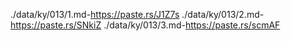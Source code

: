 ./data/ky/013/1.md-https://paste.rs/J1Z7s
./data/ky/013/2.md-https://paste.rs/SNkiZ
./data/ky/013/3.md-https://paste.rs/scmAF